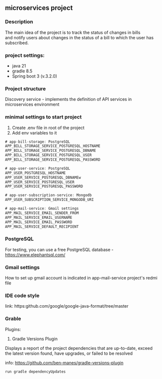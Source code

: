 ## microservices project

### Description

The main idea of the project is to track the status of changes in bills <br>
and notify users about changes in the status of a bill
to which the user has subscribed.

### project settings:

- java 21
- gradle 8.5
- Spring boot 3 (v.3.2.0)

### Project structure

Discovery service - implements the definition of API services in microservices environment

### minimal settings to start project

1. Create .env file in root of the project
2. Add env variables to it

``` java
# app-bill-storage: PostgreSQL
APP_BILL_STORAGE_SERVICE_POSTGRESQL_HOSTNAME
APP_BILL_STORAGE_SERVICE_POSTGRESQL_DBNAME
APP_BILL_STORAGE_SERVICE_POSTGRESQL_USER
APP_BILL_STORAGE_SERVICE_POSTGRESQL_PASSWORD

# app-user-service: PostgreSQL
APP_USER_POSTGRESQL_HOSTNAME
APP_USER_SERVICE_POSTGRESQL_DBNAMEw
APP_USER_SERVICE_POSTGRESQL_USER
APP_USER_SERVICE_POSTGRESQL_PASSWORD

# app-user-subscription-service: Mongodb
APP_USER_SUBSCRIPTION_SERVICE_MONGODB_URI

# app-mail-service: Gmail settings
APP_MAIL_SERVICE_EMAIL_SENDER_FROM
APP_MAIL_SERVICE_EMAIL_USERNAME
APP_MAIL_SERVICE_EMAIL_PASSWORD
APP_MAIL_SERVICE_DEFAULT_RECIPIENT
```

### PostgreSQL

For testing, you can use a free PostgreSQL database - https://www.elephantsql.com/

### Gmail settings

How to set up gmail account is indicated in app-mail-service project's redmi file

### IDE code style

link: https:github.com/google/google-java-format/tree/master


### Grable

Plugins:

1. Gradle Versions Plugin

Displays a report of the project dependencies that are up-to-date, exceed the latest version found,
have upgrades, or failed to be resolved

info: https://github.com/ben-manes/gradle-versions-plugin

```
run gradle dependencyUpdates
```